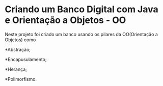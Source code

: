 <h1>Criando um Banco Digital  com Java e Orientação a Objetos - OO</h1>

Neste projeto foi criado um banco usando os pilares da OO(Orientação a Objetos) como 

*Abstração;

*Encapusulamento;

*Herança;

*Polimorfismo.